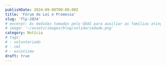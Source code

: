 ```yaml
---
publishDate: 2024-09-08T00:00:00Z
title: 'Fórum de Lei e Promessa'
slug: 'flp-2024'
# excerpt: As medidas tomadas pelo GEAS para auxiliar as famílias atingidas pelas inundações de maio de 2024.
# image: '~/assets/images/blog/solidariedade.png'
category: Notícia
# tags:
# - voluntariado
# - cml
# - escotismo
draft: true
---
```


<!-- POST SOBRE Fórum de lei e promessa para outros grupos
-->
